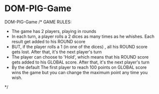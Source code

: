 # DOM-PIG-Game
DOM-PIG-Game
/*
GAME RULES:

- The game has 2 players, playing in rounds
- In each turn, a player rolls a 2 dices as many times as he whishes. Each result get added to his ROUND score
- BUT, if the player rolls a 1 (in one of the dices) , all his ROUND score gets lost. After that, it's the next player's turn
- The player can choose to 'Hold', which means that his ROUND score gets added to his GLOBAL score. After that, it's the next player's turn
- By the default The first player to reach 100 points on GLOBAL score wins the game
but you can change the maximum point any time you wish.

*/
